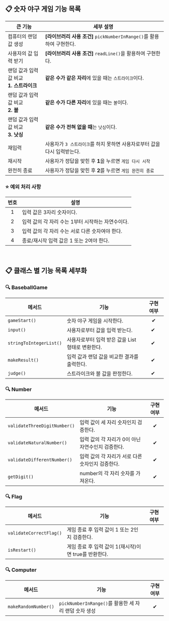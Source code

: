 ## 📋 숫자 야구 게임 기능 목록

| 큰 기능                            | 세부 설명                                                   |
|---------------------------------|---------------------------------------------------------|
| 컴퓨터의 랜덤 값 생성                    | **[라이브러리 사용 조건]** ```pickNumberInRange()```를 활용하여 구현한다. 
| 사용자의 값 입력 받기                    | **[라이브러리 사용 조건]** ```readLine()```을 활용하여 구현한다.          |
| 랜덤 값과 입력 값 비교 <br/>**1. 스트라이크** | **같은 수가 같은 자리**에 있을 때는 ```스트라이크```이다.                   |
| 랜덤 값과 입력 값 비교 <br/>**2. 볼**     | **같은 수가 다른 자리**에 있을 때는 ```볼```이다.                       |
| 랜덤 값과 입력 값 비교 <br/>**3. 낫싱**    | **같은 수가 전혀 없을 때**는 ```낫싱```이다.                          |
| 재입력                             | 사용자가 ```3 스트라이크```를 하지 못하면 사용자로부터 값을 다시 입력받는다.          |
| 재시작                             | 사용자가 정답을 맞힌 후 **1**을 누르면 ```게임 다시 시작```                 |
| 완전히 종료                          | 사용자가 정답을 맞힌 후 **2**를 누르면 ```게임 완전히 종료```                |



### ⭐️ 예외 처리 사항
| 번호  | 설명                          |
|:---:|-----------------------------|
|  1  | 입력 값은 3자리 숫자이다.             |
|  2  | 입력 값의 각 자리 수는 1부터 시작하는 자연수이다. |
|  3  | 입력 값의 각 자리 수는 서로 다른 숫자여야 한다. |
|  4  | 종료/재시작 입력 값은 1 또는 2여야 한다.   |


<br>


## 📋 클래스 별 기능 목록 세부화

### 🔍 BaseballGame

| 메서드           | 기능                               | 구현 여부 |
|---------------|----------------------------------|:-----:|
| ```gameStart()``` | 숫자 야구 게임을 시작한다.                  | ✔︎︎|
| ```input()``` | 사용자로부터 값을 입력 받는다.                |✔︎ ︎|
| ```stringToIntegerList()``` | 사용자로부터 입력 받은 값을 List<Integer> 형태로 변환한다. |✔︎ ︎|
| ```makeResult()``` | 입력 값과 랜덤 값을 비교한 결과를 출력한다.        |✔︎ ︎|
| ```judge()``` | 스트라이크와 볼 값을 판정한다.         |✔︎ ︎|



### 🔍 Number

| 메서드                      | 기능                            | 구현 여부 |
|--------------------------|-------------------------------|:---:|
| ```validateThreeDigitNumber()``` | 입력 값이 세 자리 숫자인지 검증한다.         |✔︎ |
| ```validateNaturalNumber()``` | 입력 값의 각 자리가 0이 아닌 자연수인지 검증한다. |✔︎ |
| ```validateDifferentNumber()``` | 입력 값의 각 자리가 서로 다른 숫자인지 검증한다.  |✔︎ |
| ```getDigit()``` | number의 각 자리 숫자를 가져온다.        |✔|

### 🔍 Flag

| 메서드                      | 기능                                 | 구현 여부 |
|--------------------------|------------------------------------|:-----:|
| ```validateCorrectFlag()``` | 게임 종료 후 입력 값이 1 또는 2인지 검증한다.       |   ︎   |
| ```isRestart()``` | 게임 종료 후 입력 값이 1(재시작)이면 true를 반환한다. |       |



### 🔍 Computer

| 메서드                      | 기능  | 구현 여부 |
|--------------------------|-----|:-----:|
| ```makeRandomNumber()``` | ```pickNumberInRange()```를 활용한 세 자리 랜덤 숫자 생성 | ✔︎︎|
